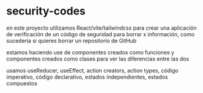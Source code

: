 # security-codes


en este proyecto utilizamos React/vite/tailwindcss para crear una aplicación de verificación de un código de seguridad para borrar x información, como sucedería si quieres borrar un repositorio de GitHub


estamos haciendo use de componentes creados como funciones y componentes creados como clases para ver las diferencias entre las dos


usamos useReducer, useEffect, action creators, action types, código imperativo, código declarativo, estados independientes, estados compuestos